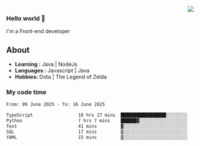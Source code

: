 <img align='right' src="https://github-readme-stats.vercel.app/api?username=jumodada&show_icons=true&theme=vue">

### Hello world 👋

I'm a Front-end developer 
    
## About
-  **Learning :** Java | NodeJs
-  **Languages :** Javascript | Java
-  **Hobbies:** Dota | The Legend of Zelda

### My code time

<!--START_SECTION:waka-->

```txt
From: 09 June 2025 - To: 16 June 2025

TypeScript                 18 hrs 27 mins  █████████████████░░░░░░░░   67.53 %
Python                     7 hrs 7 mins    ██████▓░░░░░░░░░░░░░░░░░░   26.04 %
Text                       41 mins         ▓░░░░░░░░░░░░░░░░░░░░░░░░   02.53 %
SQL                        17 mins         ▒░░░░░░░░░░░░░░░░░░░░░░░░   01.04 %
YAML                       15 mins         ▒░░░░░░░░░░░░░░░░░░░░░░░░   00.92 %
```

<!--END_SECTION:waka-->
